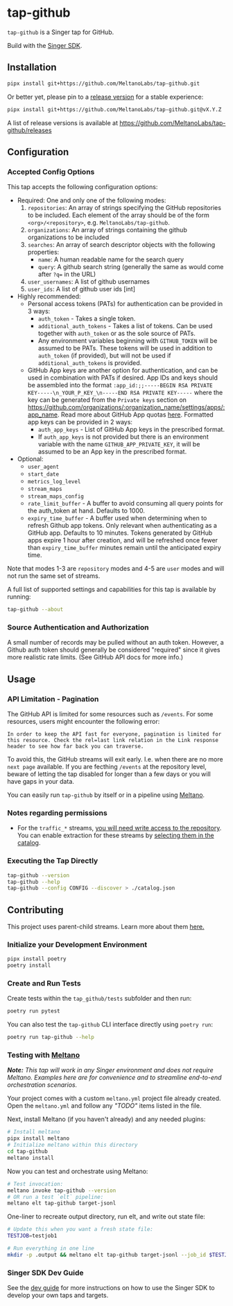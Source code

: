 # tap-github

`tap-github` is a Singer tap for GitHub.

Build with the [Singer SDK](https://gitlab.com/meltano/singer-sdk).

## Installation

```bash
pipx install git+https://github.com/MeltanoLabs/tap-github.git
```

Or better yet, please pin to a [release version](https://github.com/MeltanoLabs/tap-github/releases) for a stable experience:

```bash
pipx install git+https://github.com/MeltanoLabs/tap-github.git@vX.Y.Z
```

A list of release versions is available at https://github.com/MeltanoLabs/tap-github/releases

## Configuration

### Accepted Config Options

This tap accepts the following configuration options:

- Required: One and only one of the following modes:
  1. `repositories`: An array of strings specifying the GitHub repositories to be included. Each element of the array should be of the form `<org>/<repository>`, e.g. `MeltanoLabs/tap-github`.
  2. `organizations`: An array of strings containing the github organizations to be included
  3. `searches`: An array of search descriptor objects with the following properties:
     - `name`: A human readable name for the search query
     - `query`: A github search string (generally the same as would come after `?q=` in the URL)
  4. `user_usernames`: A list of github usernames
  5. `user_ids`: A list of github user ids [int]
- Highly recommended:
  - Personal access tokens (PATs) for authentication can be provided in 3 ways:
    - `auth_token` - Takes a single token.
    - `additional_auth_tokens` - Takes a list of tokens. Can be used together with `auth_token` or as the sole source of PATs.
    - Any environment variables beginning with `GITHUB_TOKEN` will be assumed to be PATs. These tokens will be used in addition to `auth_token` (if provided), but will not be used if `additional_auth_tokens` is provided.
  - GitHub App keys are another option for authentication, and can be used in combination with PATs if desired. App IDs and keys should be assembled into the format `:app_id:;;-----BEGIN RSA PRIVATE KEY-----\n_YOUR_P_KEY_\n-----END RSA PRIVATE KEY-----` where the key can be generated from the `Private keys` section on https://github.com/organizations/:organization_name/settings/apps/:app_name.  Read more about GitHub App quotas [here](https://docs.github.com/en/enterprise-server@3.3/developers/apps/building-github-apps/rate-limits-for-github-apps#server-to-server-requests). Formatted app keys can be provided in 2 ways:
    - `auth_app_keys` - List of GitHub App keys in the prescribed format.
    - If `auth_app_keys` is not provided but there is an environment variable with the name `GITHUB_APP_PRIVATE_KEY`, it will be assumed to be an App key in the prescribed format.
- Optional:
  - `user_agent`
  - `start_date`
  - `metrics_log_level`
  - `stream_maps`
  - `stream_maps_config`
  - `rate_limit_buffer` - A buffer to avoid consuming all query points for the auth_token at hand. Defaults to 1000.
  - `expiry_time_buffer` - A buffer used when determining when to refresh Github app tokens. Only relevant when authenticating as a GitHub app. Defaults to 10 minutes. Tokens generated by GitHub apps expire 1 hour after creation, and will be refreshed once fewer than `expiry_time_buffer` minutes remain until the anticipated expiry time.

Note that modes 1-3 are `repository` modes and 4-5 are `user` modes and will not run the same set of streams.

A full list of supported settings and capabilities for this tap is available by running:

```bash
tap-github --about
```

### Source Authentication and Authorization

A small number of records may be pulled without an auth token. However, a Github auth token should generally be considered "required" since it gives more realistic rate limits. (See GitHub API docs for more info.)

## Usage

### API Limitation - Pagination

The GitHub API is limited for some resources such as `/events`. For some resources, users might encounter the following error:

```
In order to keep the API fast for everyone, pagination is limited for this resource. Check the rel=last link relation in the Link response header to see how far back you can traverse.
```

To avoid this, the GitHub streams will exit early. I.e. when there are no more `next page` available. If you are fecthing `/events` at the repository level, beware of letting the tap disabled for longer than a few days or you will have gaps in your data.

You can easily run `tap-github` by itself or in a pipeline using [Meltano](www.meltano.com).

### Notes regarding permissions

* For the `traffic_*` streams, [you will need write access to the repository](https://docs.github.com/en/rest/metrics/traffic?apiVersion=2022-11-28). You can enable extraction for these streams by [selecting them in the catalog](https://hub.meltano.com/singer/spec/#metadata).

### Executing the Tap Directly

```bash
tap-github --version
tap-github --help
tap-github --config CONFIG --discover > ./catalog.json
```

## Contributing
This project uses parent-child streams. Learn more about them [here.](https://gitlab.com/meltano/sdk/-/blob/main/docs/parent_streams.md)

### Initialize your Development Environment

```bash
pipx install poetry
poetry install
```

### Create and Run Tests

Create tests within the `tap_github/tests` subfolder and
then run:

```bash
poetry run pytest
```

You can also test the `tap-github` CLI interface directly using `poetry run`:

```bash
poetry run tap-github --help
```

### Testing with [Meltano](meltano.com)

_**Note:** This tap will work in any Singer environment and does not require Meltano.
Examples here are for convenience and to streamline end-to-end orchestration scenarios._

Your project comes with a custom `meltano.yml` project file already created. Open the `meltano.yml` and follow any _"TODO"_ items listed in
the file.

Next, install Meltano (if you haven't already) and any needed plugins:

```bash
# Install meltano
pipx install meltano
# Initialize meltano within this directory
cd tap-github
meltano install
```

Now you can test and orchestrate using Meltano:

```bash
# Test invocation:
meltano invoke tap-github --version
# OR run a test `elt` pipeline:
meltano elt tap-github target-jsonl
```

One-liner to recreate output directory, run elt, and write out state file:

```bash
# Update this when you want a fresh state file:
TESTJOB=testjob1

# Run everything in one line
mkdir -p .output && meltano elt tap-github target-jsonl --job_id $TESTJOB && meltano elt tap-github target-jsonl --job_id $TESTJOB --dump=state > .output/state.json
```

### Singer SDK Dev Guide

See the [dev guide](../../docs/dev_guide.md) for more instructions on how to use the Singer SDK to
develop your own taps and targets.
